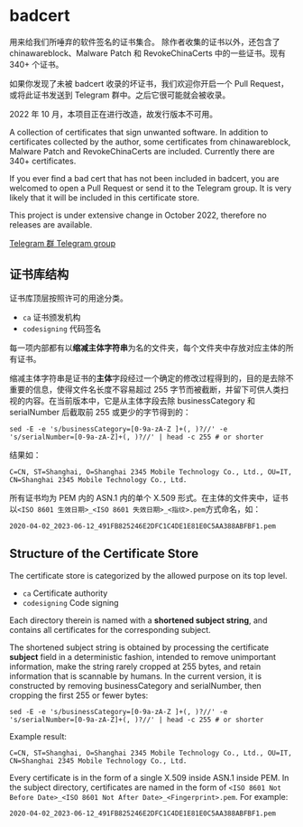 # badcert

用来给我们所唾弃的软件签名的证书集合。
除作者收集的证书以外，还包含了 chinawareblock、Malware Patch 和 RevokeChinaCerts 中的一些证书。现有 340+ 个证书。

如果你发现了未被 badcert 收录的坏证书，我们欢迎你开启一个 Pull Request，或将此证书发送到 Telegram 群中。之后它很可能就会被收录。

2022 年 10 月，本项目正在进行改造，故发行版本不可用。

A collection of certificates that sign unwanted software.
In addition to certificates collected by the author, some certificates from chinawareblock, Malware Patch and RevokeChinaCerts are included. Currently there are 340+ certificates.

If you ever find a bad cert that has not been included in badcert, you are welcomed to open a Pull Request or send it to the Telegram group. It is very likely that it will be included in this certificate store.

This project is under extensive change in October 2022, therefore no releases are available.

[Telegram 群 Telegram group](https://t.me/badcert)

## 证书库结构

证书库顶层按照许可的用途分类。

- `ca` 证书颁发机构
- `codesigning` 代码签名

每一项内部都有以**缩减主体字符串**为名的文件夹，每个文件夹中存放对应主体的所有证书。

缩减主体字符串是证书的**主体**字段经过一个确定的修改过程得到的，目的是去除不重要的信息，使得文件名长度不容易超过 255 字节而被截断，并留下可供人类扫视的内容。在当前版本中，它是从主体字段去除 businessCategory 和 serialNumber 后截取前 255 或更少的字节得到的：

```
sed -E -e 's/businessCategory=[0-9a-zA-Z ]+(, )?//' -e 's/serialNumber=[0-9a-zA-Z]+(, )?//' | head -c 255 # or shorter
```

结果如：

```
C=CN, ST=Shanghai, O=Shanghai 2345 Mobile Technology Co., Ltd., OU=IT, CN=Shanghai 2345 Mobile Technology Co., Ltd.
```

所有证书均为 PEM 内的 ASN.1 内的单个 X.509 形式。在主体的文件夹中，证书以`<ISO 8601 生效日期>_<ISO 8601 失效日期>_<指纹>.pem`方式命名，如：

```
2020-04-02_2023-06-12_491FB825246E2DFC1C4DE1E81E0C5AA388ABFBF1.pem
```

## Structure of the Certificate Store

The certificate store is categorized by the allowed purpose on its top level.

- `ca` Certificate authority
- `codesigning` Code signing

Each directory therein is named with a **shortened subject string**, and contains all certificates for the corresponding subject.

The shortened subject string is obtained by processing the certificate **subject** field in a deterministic fashion, intended to remove unimportant information, make the string rarely cropped at 255 bytes, and retain information that is scannable by humans. In the current version, it is constructed by removing businessCategory and serialNumber, then cropping the first 255 or fewer bytes:

```
sed -E -e 's/businessCategory=[0-9a-zA-Z ]+(, )?//' -e 's/serialNumber=[0-9a-zA-Z]+(, )?//' | head -c 255 # or shorter
```

Example result:

```
C=CN, ST=Shanghai, O=Shanghai 2345 Mobile Technology Co., Ltd., OU=IT, CN=Shanghai 2345 Mobile Technology Co., Ltd.
```

Every certificate is in the form of a single X.509 inside ASN.1 inside PEM. In the subject directory, certificates are named in the form of `<ISO 8601 Not Before Date>_<ISO 8601 Not After Date>_<Fingerprint>.pem`. For example:

```
2020-04-02_2023-06-12_491FB825246E2DFC1C4DE1E81E0C5AA388ABFBF1.pem
```

<!--## Windows 电脑上的手动安装

1. 下载 `.p7b`。
1. 运行 `mmc` 或 `certmgr.msc`。（如果想要管理“本地计算机”的证书，则需要以管理员身份运行。）
1. (如果运行了 `mmc`) 添加控制台的证书管理单元。
1. 转到“不信任的证书 → 证书”，右键空白处，在上下文菜单中选择“所有任务” → “导入”。
1. 选择 `.p7b`。

此时，你应该可以看到列表中出现了证书。

**效果。** 阻止程序以管理员权限运行，而**不阻止以标准权限运行。**

**政策的有效范围。** “本地计算机”中的政策对这台电脑上的所有用户都有效，而“用户”中的政策只对这个用户有效。在一般情况下，**你需要将证书安装到“本地计算机”中，才能阻止以管理员身份运行的程序**——你应该就想要这种效果。

## Manual installation on a Windows computer

1. Download `.p7b`.
1. Run `mmc` or `certmgr.msc`. (If you'd like to manage certificates in "Local Computer", you need to run as administrator.)
1. (If you ran `mmc`) add the Certificate Management snap-in to the console.
1. Navigate to "Untrusted Certificates → Certificates", right-click on the blank space, and choose "All Tasks" → "Import" in the context menu.
1. Choose `.p7b`.

You should see certificates in the list now. 

**Effect.** To block any program from running with administrator privileges, but **not with standard privileges.**

**Coverage of policy.** Policies in "Local Computer" are effective for all users on the computer, while those in "User" are only effective for that user. In common cases, **you need to install these certificates to "Local Computer" to prevent the programs being executed by an administrator**, which is normally what you should expect.-->
